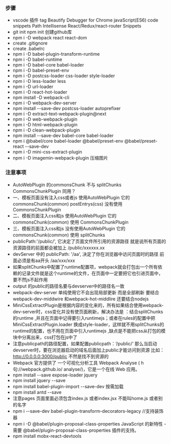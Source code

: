 ### 步骤
 - vscode 插件 tag Beautify Debugger for Chrome    javaScript(ES6) code snippets  Path Intellisense  React/Redux/react-router Snippets
 - git init npm init 创建github库
 - npm i -D webpack react react-dom
 - create .gitignore
 - create .babelrc
 - npm i -D babel-plugin-transform-runtime
 - npm i -D babel-runtime
 - npm i -D babel-core babel-loader 
 - npm i -D babel-preset-env
 - npm i -D postcss-loader css-loader style-loader
 - npm i -D less-loader less
 - npm i -D url-loader
 - npm i -D react-hot-loader
 - npm install -D webpack-cli
 - npm i -D webpack-dev-server
 - npm install --save-dev postcss-loader autoprefixer
 - npm i -D extract-text-webpack-plugin@next
 - npm i -D web-webpack-plugin
 - npm i -D html-webpack-plugin
 - npm i -D clean-webpack-plugin
 - npm install --save-dev babel-core babel-loader
 - npm i @babel/core babel-loader @babel/preset-env @babel/preset-react --save-dev
 - npm i -D mini-css-extract-plugin
 - npm i -D imagemin-webpack-plugin 压缩图片
 ### 注意事项
 - AutoWebPlugin 的commonsChunk 不与 splitChunks CommonsChunkPlugin 同用？
 - 一、模板页面没有注入css或者js 使用AutoWebPlugin 它的 commonsChunk(common) postEntrys(css) 没有使用CommonsChunkPlugin
 - 二、模板页面注入css和js 使用AutoWebPlugin 它的 commonsChunk(common) 使用 CommonsChunkPlugin
 - 三、模板页面注入css和js 没有使用AutoWebPlugin 它的 commonsChunk(common) 使用 splitChunks
 - publicPath:'/public/', 它决定了页面文件所引用的资源路径 就是说所有页面的资源路径的前面都会被加上 /public/xxxxxx.xx
 - devServer 中的 publicPath: '/aa', 决定了你在浏览器中访问页面时的路径  前面必须是有aa开头 /aa/xxx/xxx
 - 如果splitChunks中配置了runtime配置项，webpack就会打包出一个所有依赖的记录文件就是这个runtime的文件，在页面中一定要把它也引进页面中，要不然js不起作用
 - output 的public的路径名要与devserver中的路径名一致
 - webpack-dev-server 单纯使用它不会出现局部更新 而是全部刷新  要结合webpack-dev-middwire 和webpack-hot-middlire 还要结合nodejs
 - MiniCssExtractPlugin是根据内容的变化来的，所有如果结合使用webpack-dev-server时，css变化并没有使页面刷新，解决办法是 ：结合splitChunks的runtime ,并且在页面中记得要引入runtimejs；或者在rules的配置中把MiniCssExtractPlugin.loader 换成style-loader，这样就不用splitChunks的runtime的配置，也不用在页面中引入runtimejs  ,缺点是不能把css从打包的模块中分离出来，css打包在js中了
 - 注意publicpath的路径配置，如果配置publicpath：‘/public/’ 那么当启动devserver时，要在浏览器启动的域名后面加上public才能访问到资源 比如：http://0.0.0.0:3000/public 不然是找不到资源的
 - Webpack 官方提供了 一个可视化分析工具 Webpack Analyse ( h句://webpack.github.io/
analyse/)，它是一个在线 Web 应用。
 - npm install --save expose-loader  jquery
 - npm install jquery --save
 - npm install babel-plugin-import --save-dev 按需加载
 - npm install antd --save
 - 注意pages 页面里面必须包含index.js 或者index.jsx 不能叫home.js 或者别的名字
 - npm i --save-dev babel-plugin-transform-decorators-legacy //支持装饰器
 - npm i -D @babel/plugin-proposal-class-properties  JavaScript 的新特性 - 需要 @babel/plugin-proposal-class-properties 插件的支持。
 - npm install mobx-react-devtools